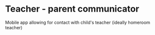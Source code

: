 <h1>Teacher - parent communicator</h1>

Mobile app allowing for contact with child's teacher (ideally homeroom teacher)
